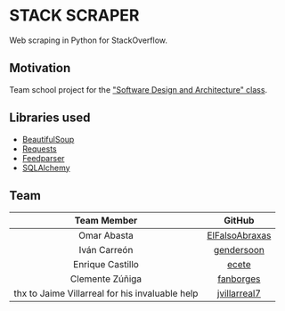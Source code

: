 # STACK SCRAPER
Web scraping in Python for StackOverflow.


## Motivation
Team school project for the ["Software Design and Architecture" class](https://github.com/AnhellO/DAS_Sistemas).


## Libraries used
- [BeautifulSoup](https://www.crummy.com/software/BeautifulSoup/)
- [Requests](http://docs.python-requests.org/en/master/)
- [Feedparser](https://pythonhosted.org/feedparser/index.html/)
- [SQLAlchemy](https://www.sqlalchemy.org/)


## Team

|Team Member  |GitHub   |
|:-:|:-:|
|Omar Abasta |[ElFalsoAbraxas](https://github.com/ElFalsoAbraxas) |  
|Iván Carreón |[gendersoon](https://github.com/gendersoon) |
|Enrique Castillo |[ecete](https://github.com/ecete/)   |
|Clemente Zúñiga |[fanborges](https://github.com/luis2297)   |
|thx to Jaime Villarreal for his invaluable help |[jvillarreal7](https://github.com/jvillarreal7)   | 

